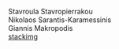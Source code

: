 Stavroula Stavropierrakou <br>
Nikolaos Sarantis-Karamessinis <br>
Giannis Makropodis<br>
[stackimg](https://github.com/nikkaramessinis/Compilers-and-Languages/blob/master/phase5/stackimg.png)
